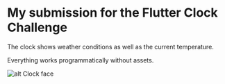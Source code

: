 # My submission for the Flutter Clock Challenge

The clock shows weather conditions as well as the current temperature. 

Everything works programmatically without assets.

![alt Clock face](helg9000.gif)